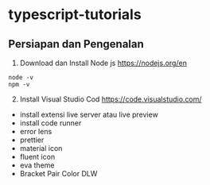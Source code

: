 # typescript-tutorials
## Persiapan dan Pengenalan
1. Download dan Install Node js
  https://nodejs.org/en <br>
  ```
  node -v
  npm -v
  ```
 2. Install Visual Studio Cod
  https://code.visualstudio.com/ 
  - install extensi live server atau live preview
  - install code runner
  - error lens
  - prettier
  - material icon
  - fluent icon
  - eva theme
  - Bracket Pair Color DLW
  
